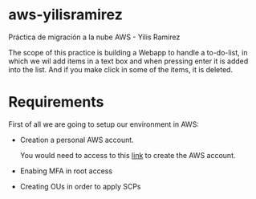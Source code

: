 # aws-yilisramirez
Práctica de migración a la nube AWS - Yilis Ramirez

The scope of this practice is building a Webapp to handle a to-do-list, in which we wil add items in a text box and when pressing enter it is added into the list. And if you make click in some of the items, it is deleted.

<h1>Requirements</h1>

First of all we are going to setup our environment in AWS: 

- Creation a personal AWS account.

  You would need to access to this [link](https://portal.aws.amazon.com/gp/aws/developer/registration/index.html?nc2=h_ct&src=default) to create the AWS account.
  
- Enabing MFA in root access
- Creating OUs in order to apply SCPs
